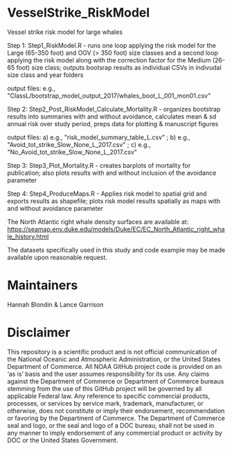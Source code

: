 # VesselStrike_RiskModel
Vessel strike risk model for large whales


Step 1: Step1_RiskModel.R - runs one loop applying the risk model for the Large (65-350 foot) and OGV (> 350 foot) size classes and a second loop applying the risk model along with the correction factor for the Medium (26-65 foot) size class; outputs bootsrap results as individual CSVs in indivudal size class and year folders

output files: e.g., "ClassL/bootstrap_model_output_2017/whales_boot_L_001_mon01.csv"

Step 2: Step2_Post_RiskModel_Calculate_Mortality.R - organizes bootstrap results into summaries with and without avoidance, calculates mean & sd annual risk over study period, preps data for plotting & manuscript figures

output files: a) e.g., "risk_model_summary_table_L.csv" ; b) e.g., "Avoid_tot_strike_Slow_None_L_2017.csv" ; c) e.g., "No_Avoid_tot_strike_Slow_None_L_2017.csv"

Step 3: Step3_Plot_Mortality.R - creates barplots of mortality for publication; also plots results with and without inclusion of the avoidance parameter 

Step 4: Step4_ProduceMaps.R - Applies risk model to spatial grid and exports results as shapefile; plots risk model results spatially as maps with and without avoidance parameter 


The North Atlantic right whale density surfaces are available at: https://seamap.env.duke.edu/models/Duke/EC/EC_North_Atlantic_right_whale_history.html

The datasets specifically used in this study and code example may be made available upon reasonable request.

# Maintainers

Hannah Blondin & Lance Garrison

# Disclaimer
This repository is a scientific product and is not official communication of the National Oceanic and Atmospheric Administration, or the United States Department of Commerce. All NOAA GitHub project code is provided on an ‘as is’ basis and the user assumes responsibility for its use. Any claims against the Department of Commerce or Department of Commerce bureaus stemming from the use of this GitHub project will be governed by all applicable Federal law. Any reference to specific commercial products, processes, or services by service mark, trademark, manufacturer, or otherwise, does not constitute or imply their endorsement, recommendation or favoring by the Department of Commerce. The Department of Commerce seal and logo, or the seal and logo of a DOC bureau, shall not be used in any manner to imply endorsement of any commercial product or activity by DOC or the United States Government.


